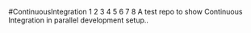 #ContinuousIntegration
1
2
3
4
5
6
7
8
A test repo to show Continuous Integration in parallel development setup..

